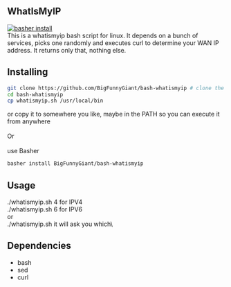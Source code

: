 ## WhatIsMyIP
 [![basher install](https://www.basher.it/assets/logo/basher_install.svg)](https://www.basher.it/package/)\
This is a whatismyip bash script for linux.
It depends on a bunch of services, picks one randomly and executes curl to determine your WAN IP address. It returns only that, nothing else.

## Installing

```bash
git clone https://github.com/BigFunnyGiant/bash-whatismyip # clone the repository
cd bash-whatismyip
cp whatismyip.sh /usr/local/bin
```
or copy it to somewhere you like, maybe in the PATH so you can execute it from anywhere\
\
Or\
\
use Basher
```bash
basher install BigFunnyGiant/bash-whatismyip
```

## Usage
./whatismyip.sh 4 for IPV4\
./whatismyip.sh 6 for IPV6\
or\
./whatismyip.sh it will ask you which\

## Dependencies
- bash
- sed
- curl

